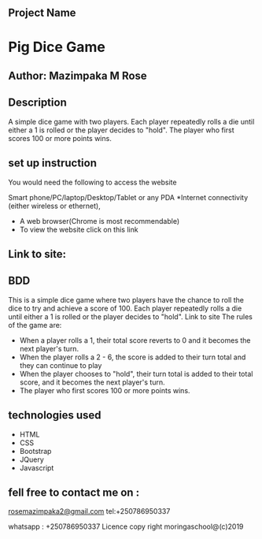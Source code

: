 
## Project Name
# Pig Dice Game
## Author: Mazimpaka M Rose
## Description
A simple dice game with two players. Each player repeatedly rolls a die until either a 1 is rolled or the player decides to "hold". The player who first scores 100 or more points wins.

## set up instruction
You would need the following to access the website

Smart phone/PC/laptop/Desktop/Tablet or any PDA *Internet connectivity (either wireless or ethernet), 
* A web browser(Chrome is most recommendable)
* To view the website click on this link 
## Link to site:

## BDD
This is a simple dice game where two players have the chance to roll the dice to try and achieve a score of 100. Each player repeatedly rolls a die until either a 1 is rolled or the player decides to "hold".
Link to site
The rules of the game are:

* When a player rolls a 1, their total score reverts to 0 and it becomes the next player's turn.
* When the player rolls a 2 - 6, the score is added to their turn total and they can continue to play
* When the player chooses to "hold", their turn total is added to their total score, and it becomes the next player's turn.
* The player who first scores 100 or more points wins.


## technologies used
* HTML
* CSS
* Bootstrap
* JQuery
* Javascript
## fell free to contact me on :
rosemazimpaka2@gmail.com tel:+250786950337

whatsapp : +250786950337 Licence copy right moringaschool@(c)2019



